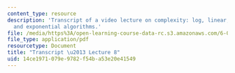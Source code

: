 ```yaml
---
content_type: resource
description: 'Transcript of a video lecture on complexity: log, linear, quadratic,
  and exponential algorithms.'
file: /media/https%3A/open-learning-course-data-rc.s3.amazonaws.com/6-00-introduction-to-computer-science-and-programming-fall-2008/14ce1971079e9782f54ba53e20e41549_6-00F08-L08.pdf
file_type: application/pdf
resourcetype: Document
title: "Transcript \u2013 Lecture 8"
uid: 14ce1971-079e-9782-f54b-a53e20e41549
---
```

